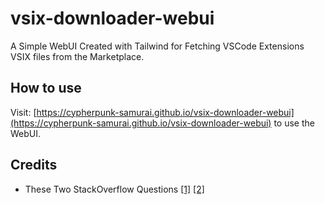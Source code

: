 # vsix-downloader-webui

A Simple WebUI Created with Tailwind for Fetching VSCode Extensions VSIX files from the Marketplace.

## How to use

Visit: [https://cypherpunk-samurai.github.io/vsix-downloader-webui](https://cypherpunk-samurai.github.io/vsix-downloader-webui) to use the WebUI.

## Credits
- These Two StackOverflow Questions [\[1\]](https://stackoverflow.com/questions/37071388/how-can-i-install-visual-studio-code-extensions-offline/68078721#68078721) [\[2\]](https://stackoverflow.com/questions/79359919/how-can-i-manually-download-vsix-files-now-that-the-vs-code-marketplace-no-long)